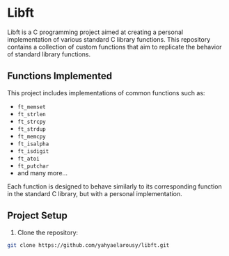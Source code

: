 # Libft

Libft is a C programming project aimed at creating a personal implementation of various standard C library functions. This repository contains a collection of custom functions that aim to replicate the behavior of standard library functions.

## Functions Implemented

This project includes implementations of common functions such as:

- `ft_memset`
- `ft_strlen`
- `ft_strcpy`
- `ft_strdup`
- `ft_memcpy`
- `ft_isalpha`
- `ft_isdigit`
- `ft_atoi`
- `ft_putchar`
- and many more...

Each function is designed to behave similarly to its corresponding function in the standard C library, but with a personal implementation.

## Project Setup

1. Clone the repository:

```bash
git clone https://github.com/yahyaelarousy/libft.git

